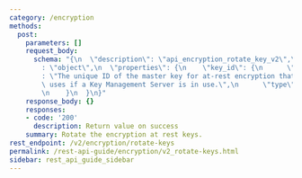 ```yaml
---
category: /encryption
methods:
  post:
    parameters: []
    request_body:
      schema: "{\n  \"description\": \"api_encryption_rotate_key_v2\",\n  \"type\"\
        : \"object\",\n  \"properties\": {\n    \"key_id\": {\n      \"description\"\
        : \"The unique ID of the master key for at-rest encryption that Qumulo Core\
        \ uses if a Key Management Server is in use.\",\n      \"type\": \"string\"\
        \n    }\n  }\n}"
    response_body: {}
    responses:
    - code: '200'
      description: Return value on success
    summary: Rotate the encryption at rest keys.
rest_endpoint: /v2/encryption/rotate-keys
permalink: /rest-api-guide/encryption/v2_rotate-keys.html
sidebar: rest_api_guide_sidebar
---
```

